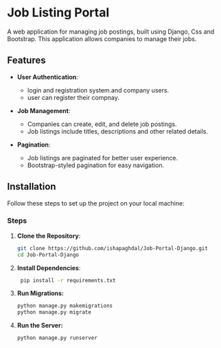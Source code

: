 # Job Listing Portal

A web application for managing job postings, built using Django, Css and Bootstrap. This application allows companies to manage their jobs.

## Features

- **User Authentication**: 
  - login and registration system.and company users.
  - user can register their compnay.

- **Job Management**:
  - Companies can create, edit, and delete job postings.
  - Job listings include titles, descriptions and other related details.

- **Pagination**:
  - Job listings are paginated for better user experience.
  - Bootstrap-styled pagination for easy navigation.


## Installation

Follow these steps to set up the project on your local machine:


### Steps
1. **Clone the Repository**:
   ```bash
   git clone https://github.com/ishapaghdal/Job-Portal-Django.git
   cd Job-Portal-Django

2. **Install Dependencies**:
   ```bash
    pip install -r requirements.txt
3. **Run Migrations:**
    ```bash
    python manage.py makemigrations
    python manage.py migrate

4. **Run the Server:**
    ```bash
    python manage.py runserver
